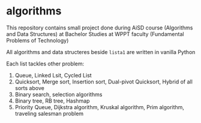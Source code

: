 # algorithms
This repository contains small project done during AiSD course (Algorithms and Data Structures) at Bachelor Studies at WPPT faculty (Fundamental Problems of Technology)

All algorithms and data structeres beside `lista1` are written in vanilla Python

Each list tackles other problem:

1. Queue, Linked Lsit, Cycled List
2. Quicksort, Merge sort, Insertion sort, Dual-pivot Quicksort, Hybrid of all sorts above
3. Binary search, selection algorithms
4. Binary tree, RB tree, Hashmap
5. Priority Queue, Dijkstra algorithm, Kruskal algorithm, Prim algorithm, traveling salesman problem